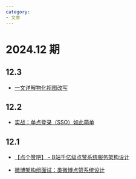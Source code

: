 ```yaml
---
category: 
- 文章
---
```


# 2024.12 期

<!-- more -->

## 12.3

- [一文详解物化视图改写](https://mp.weixin.qq.com/s/3PZQPIF3antViN2AhdtNig)

## 12.2

- [实战：单点登录（SSO）如此简单](https://mp.weixin.qq.com/s/Gv01Knd1iXpWhJJRNQpLVw)

## 12.1

- [【点个赞吧】 - B站千亿级点赞系统服务架构设计](https://mp.weixin.qq.com/s/4T_S7nR8-HXJ59IbK4FBWQ)

- [微博架构组面试：类微博点赞系统设计](https://mp.weixin.qq.com/s/SCrTwoCQUZ8fNdWp3wdBVw)
